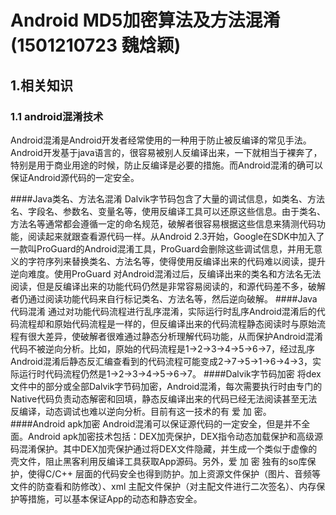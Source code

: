 # **Android MD5加密算法及方法混淆(1501210723 魏焓颖)**



## 1.相关知识

### 1.1	android混淆技术

Android混淆是Android开发者经常使用的一种用于防止被反编译的常见手法。Android开发基于java语言的，很容易被别人反编译出来，一下就相当于裸奔了，特别是用于商业用途的时候，防止反编译是必要的措施。而Android混淆的确可以保证Android源代码的一定安全。

####Java类名、方法名混淆
Dalvik字节码包含了大量的调试信息，如类名、方法名、字段名、参数名、变量名等，使用反编译工具可以还原这些信息。由于类名、方法名等通常都会遵循一定的命名规范，破解者很容易根据这些信息来猜测代码功能，阅读起来就跟查看源代码一样。从Android 2.3开始，Google在SDK中加入了一款叫ProGuard的Android混淆工具，ProGuard会删除这些调试信息，并用无意义的字符序列来替换类名、方法名等，使得使用反编译出来的代码难以阅读，提升逆向难度。使用ProGuard 对Android混淆过后，反编译出来的类名和方法名无法阅读，但是反编译出来的功能代码仍然是非常容易阅读的，和源代码差不多，破解者仍通过阅读功能代码来自行标记类名、方法名等，然后逆向破解。
####Java代码混淆
通过对功能代码流程进行乱序混淆，实际运行时乱序Android混淆后的代码流程却和原始代码流程是一样的，但反编译出来的代码流程静态阅读时与原始流程有很大差异，使破解者很难通过静态分析理解代码功能，从而保护Android混淆代码不被逆向分析。比如，原始的代码流程是1->2->3->4->5->6->7，经过乱序Android混淆后静态反汇编查看到的代码流程可能变成2->7->5->1->6->4->3，实际运行时代码流程仍然是1->2->3->4->5->6->7。
####Dalvik字节码加密
将dex文件中的部分或全部Dalvik字节码加密，Android混淆，每次需要执行时由专门的Native代码负责动态解密和回填，静态反编译出来的代码已经无法阅读甚至无法反编译，动态调试也难以逆向分析。目前有这一技术的有 爱 加 密。
####Android apk加密
Android混淆可以保证源代码的一定安全，但是并不全面。Android apk加密技术包括：DEX加壳保护，DEX指令动态加载保护和高级源码混淆保护。其中DEX加壳保护通过将DEX文件隐藏，并生成一个类似于虚像的壳文件，阻止黑客利用反编译工具获取App源码。另外，爱 加 密 独有的so库保护，使得C/C++ 层面的代码安全也得到防护。加上资源文件保护（图片、音频等文件的防查看和防修改）、xml 主配文件保护（对主配文件进行二次签名）、内存保护等措施，可以基本保证App的动态和静态安全。

